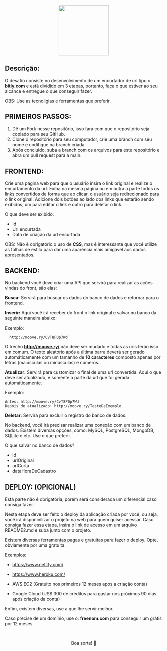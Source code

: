<div align="center">
  <img width="160px" heigth="auto" src="https://moovery.com.br/static/media/logoMoovery2.2cf3a421.svg">
</div>

## Descrição:

O desafio consiste no desenvolvimento de um encurtador de url tipo o <strong>bitly.com</strong> e está dividido em 3 etapas, portanto, faça o que estiver ao seu alcance e entregue o que conseguir fazer.

OBS: Use as tecnoligias e ferramentas que preferir.

## PRIMEIROS PASSOS:

1. Dê um Fork nesse repositório, isso fará com que o repositório seja copiado para seu GitHub.
2. Clone o repositório para seu computador, crie uma branch com seu nome e codifique na branch criada.
3. Após concluido, suba a branch com os arquivos para este repositório e abra um pull request para a main.

## FRONTEND:

Crie uma página web para que o usuário insira o link original e realize o encurtamento da url.
Exiba na mesma página ou em outra a parte todos os links convertidos de forma que ao clicar, o usuário seja redirecionado para o link original. Adicione dois botões ao lado dos links que estarão sendo exibidos, um para editar o link e outro para deletar o link.

O que deve ser exibido:

- Id
- Url encurtada
- Data de criação da url encurtada

OBS: Não é obrigatório o uso de <strong>CSS</strong>, mas é interessante que você utilize as folhas de estilo para dar uma aparência mais amigável aos dados apresentados.

## BACKEND:

No backend você deve criar uma API que servirá para realizar as ações vindas do front, são elas:

<strong>Busca:</strong> Servirá para buscar os dados do banco de dados e retornar para o frontend.

<strong>Inserir:</strong> Aqui você irá receber do front o link original e salvar no banco da seguinte maneira abaixo:

  Exemplo:
    
      http://moove.ry/CvT8P0p7Wd
  
O trecho <strong>http://moove.ry/</strong> não deve ser mudado e todas as urls terão isso em comum. O texto aleatório após a última barra deverá ser gerado automáticamente com um tamanho de <strong>10 caracteres</strong> composto apenas por letras (maiúsculas ou minúsculas) e números.

<strong>Atualizar:</strong> Servirá para customizar o final de uma url convertida. Aqui o que deve ser atualizado, é somente a parte da url que foi gerada automáticamente.

  Exemplo:

    Antes: http://moove.ry/CvT8P0p7Wd
    Depois de atualizado: http://moove.ry/TesteDeExemplo
    
<strong>Deletar:</strong> Servirá para excluir o registro do banco de dados.

No backend, você irá precisar realizar uma conexão com um banco de dados. Existem diversas opções, como: MySQL, PostgreSQL, MongoDB, SQLite e etc. Use o que preferir.

O que salvar no banco de dados?

- id
- urlOriginal
- urlCurta
- dataHoraDeCadastro

## DEPLOY: (OPICIONAL)

Está parte não é obrigatória, porém será considerada um diferencial caso consiga fazer.

Nesta etapa deve ser feito o deploy da aplicação criada por você, ou seja, você irá disponinilizar o projeto na web para quem quiser acessar. Caso consiga fazer essa etapa, insira o link de acesso em um arquivo README2.md e suba junto com o projeto.

Existem diversas ferramentas pagas e gratuitas para fazer o deploy. Opte, obviamente por uma gratuita.

Exemplos:

- https://www.netlify.com/
- https://www.heroku.com/

- AWS EC2 (Gratuito nos primeiros 12 meses após a criação conta)
- Google Cloud (US$ 300 de créditos para gastar nos próximos 90 dias após criação da conta)

Enfim, existem diversas, use a que lhe servir melhor.

Caso precise de um domínio, use o: <strong>freenom.com</strong> para conseguir um grátis por 12 meses.

</br>

<p align="center">Boa sorte! 💜</p>
